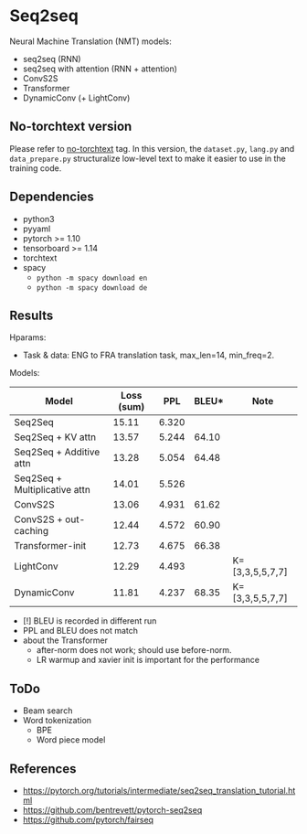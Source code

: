 # Seq2seq

Neural Machine Translation (NMT) models:

- seq2seq (RNN)
- seq2seq with attention (RNN + attention)
- ConvS2S
- Transformer
- DynamicConv (+ LightConv)

## No-torchtext version

Please refer to [no-torchtext](https://github.com/khanrc/seq2seq/tree/no-torchtext) tag.
In this version, the `dataset.py`, `lang.py` and `data_prepare.py` structuralize low-level text to
make it easier to use in the training code.

## Dependencies

- python3
- pyyaml
- pytorch >= 1.10
- tensorboard >= 1.14
- torchtext
- spacy
    - `python -m spacy download en`
    - `python -m spacy download de`

## Results

Hparams:

- Task & data: ENG to FRA translation task, max\_len=14, min\_freq=2.

Models:

| Model | Loss (sum) | PPL | BLEU\* | Note |
| - | - | - | - | - |
| Seq2Seq                       | 15.11 | 6.320 | | |
| Seq2Seq + KV attn             | 13.57 | 5.244 | 64.10 | |
| Seq2Seq + Additive attn       | 13.28 | 5.054 | 64.48 | |
| Seq2Seq + Multiplicative attn | 14.01 | 5.526 | | |
| ConvS2S                       | 13.06 | 4.931 | 61.62 | |
| ConvS2S + out-caching         | 12.44 | 4.572 | 60.90 | |
| Transformer-init              | 12.73 | 4.675 | 66.38 | |
| LightConv                     | 12.29 | 4.493 | | K=[3,3,5,5,7,7] |
| DynamicConv                   | 11.81 | 4.237 | 68.35 | K=[3,3,5,5,7,7] |

- [!] BLEU is recorded in different run
- PPL and BLEU does not match
- about the Transformer
    - after-norm does not work; should use before-norm.
    - LR warmup and xavier init is important for the performance

## ToDo

- Beam search
- Word tokenization
    - BPE
    - Word piece model

## References

- https://pytorch.org/tutorials/intermediate/seq2seq_translation_tutorial.html
- https://github.com/bentrevett/pytorch-seq2seq
- https://github.com/pytorch/fairseq
